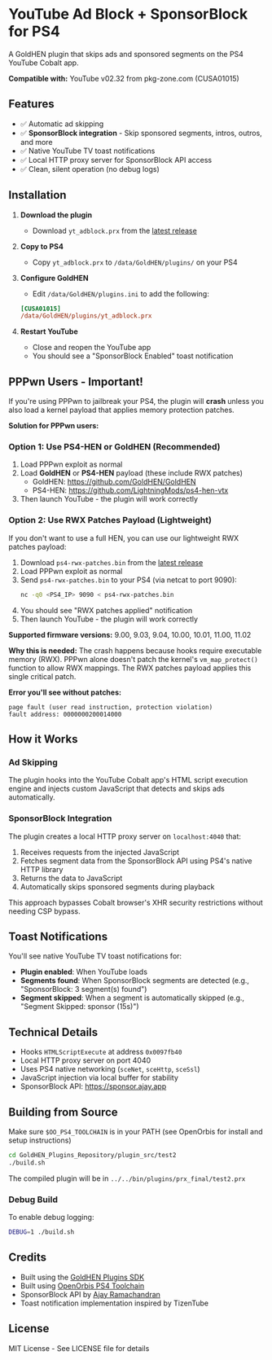 # YouTube Ad Block + SponsorBlock for PS4

A GoldHEN plugin that skips ads and sponsored segments on the PS4 YouTube Cobalt app.

**Compatible with:** YouTube v02.32 from pkg-zone.com (CUSA01015)

## Features
- ✅ Automatic ad skipping
- ✅ **SponsorBlock integration** - Skip sponsored segments, intros, outros, and more
- ✅ Native YouTube TV toast notifications
- ✅ Local HTTP proxy server for SponsorBlock API access
- ✅ Clean, silent operation (no debug logs)

## Installation

1. **Download the plugin**
   - Download `yt_adblock.prx` from the [latest release](https://github.com/earthonion/yt_adskip_ps4/releases)

2. **Copy to PS4**
   - Copy `yt_adblock.prx` to `/data/GoldHEN/plugins/` on your PS4

3. **Configure GoldHEN**
   - Edit `/data/GoldHEN/plugins.ini` to add the following:
   ```ini
   [CUSA01015]
   /data/GoldHEN/plugins/yt_adblock.prx
   ```

4. **Restart YouTube**
   - Close and reopen the YouTube app
   - You should see a "SponsorBlock Enabled" toast notification

## PPPwn Users - Important!

If you're using PPPwn to jailbreak your PS4, the plugin will **crash** unless you also load a kernel payload that applies memory protection patches.

**Solution for PPPwn users:**

### Option 1: Use PS4-HEN or GoldHEN (Recommended)
1. Load PPPwn exploit as normal
2. Load **GoldHEN** or **PS4-HEN** payload (these include RWX patches)
   - GoldHEN: https://github.com/GoldHEN/GoldHEN
   - PS4-HEN: https://github.com/LightningMods/ps4-hen-vtx
3. Then launch YouTube - the plugin will work correctly

### Option 2: Use RWX Patches Payload (Lightweight)
If you don't want to use a full HEN, you can use our lightweight RWX patches payload:

1. Download `ps4-rwx-patches.bin` from the [latest release](https://github.com/earthonion/yt_adskip_ps4/releases)
2. Load PPPwn exploit as normal
3. Send `ps4-rwx-patches.bin` to your PS4 (via netcat to port 9090):
   ```bash
   nc -q0 <PS4_IP> 9090 < ps4-rwx-patches.bin
   ```
4. You should see "RWX patches applied" notification
5. Then launch YouTube - the plugin will work correctly

**Supported firmware versions:** 9.00, 9.03, 9.04, 10.00, 10.01, 11.00, 11.02

**Why this is needed:**
The crash happens because hooks require executable memory (RWX). PPPwn alone doesn't patch the kernel's `vm_map_protect()` function to allow RWX mappings. The RWX patches payload applies this single critical patch.

**Error you'll see without patches:**
```
page fault (user read instruction, protection violation)
fault address: 0000000200014000
```

## How it Works

### Ad Skipping
The plugin hooks into the YouTube Cobalt app's HTML script execution engine and injects custom JavaScript that detects and skips ads automatically.

### SponsorBlock Integration
The plugin creates a local HTTP proxy server on `localhost:4040` that:
1. Receives requests from the injected JavaScript
2. Fetches segment data from the SponsorBlock API using PS4's native HTTP library
3. Returns the data to JavaScript
4. Automatically skips sponsored segments during playback

This approach bypasses Cobalt browser's XHR security restrictions without needing CSP bypass.

## Toast Notifications

You'll see native YouTube TV toast notifications for:
- **Plugin enabled**: When YouTube loads
- **Segments found**: When SponsorBlock segments are detected (e.g., "SponsorBlock: 3 segment(s) found")
- **Segment skipped**: When a segment is automatically skipped (e.g., "Segment Skipped: sponsor (15s)")

## Technical Details

- Hooks `HTMLScriptExecute` at address `0x0097fb40`
- Local HTTP proxy server on port 4040
- Uses PS4 native networking (`sceNet`, `sceHttp`, `sceSsl`)
- JavaScript injection via local buffer for stability
- SponsorBlock API: https://sponsor.ajay.app

## Building from Source

Make sure `$OO_PS4_TOOLCHAIN` is in your PATH (see OpenOrbis for install and setup instructions)

```bash
cd GoldHEN_Plugins_Repository/plugin_src/test2
./build.sh
```

The compiled plugin will be in `../../bin/plugins/prx_final/test2.prx`

### Debug Build

To enable debug logging:
```bash
DEBUG=1 ./build.sh
```

## Credits

- Built using the [GoldHEN Plugins SDK](https://github.com/GoldHEN/GoldHEN_Plugins_SDK)
- Built using [OpenOrbis PS4 Toolchain](https://github.com/OpenOrbis/OpenOrbis-PS4-Toolchain)
- SponsorBlock API by [Ajay Ramachandran](https://sponsor.ajay.app)
- Toast notification implementation inspired by TizenTube

## License

MIT License - See LICENSE file for details

